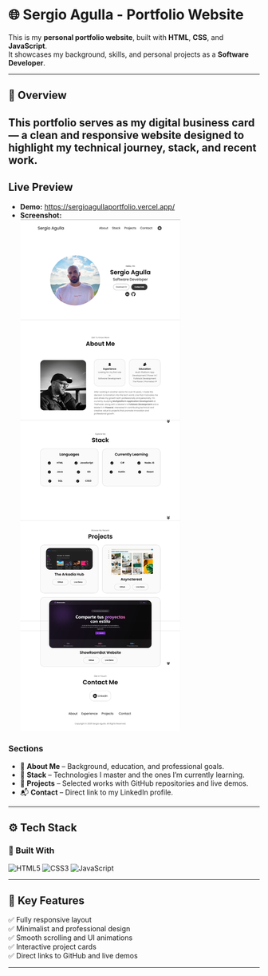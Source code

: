 # 🌐 Sergio Agulla - Portfolio Website

This is my **personal portfolio website**, built with **HTML**, **CSS**, and **JavaScript**.  
It showcases my background, skills, and personal projects as a **Software Developer**.

---

## 🧩 Overview

This portfolio serves as my digital business card — a clean and responsive website designed to highlight my technical journey, stack, and recent work.
---
## Live Preview

- **Demo:** https://sergioagullaportfolio.vercel.app/  
- **Screenshot:**  
  ![Site preview](./assets/preview.png)

### Sections
- 🧠 **About Me** – Background, education, and professional goals.  
- 🧰 **Stack** – Technologies I master and the ones I’m currently learning.  
- 💼 **Projects** – Selected works with GitHub repositories and live demos.  
- 📬 **Contact** – Direct link to my LinkedIn profile.

---

## ⚙️ Tech Stack

### 🧱 Built With
![HTML5](https://img.shields.io/badge/HTML5-E34F26?style=for-the-badge&logo=html5&logoColor=white)
![CSS3](https://img.shields.io/badge/CSS3-1572B6?style=for-the-badge&logo=css3&logoColor=white)
![JavaScript](https://img.shields.io/badge/JavaScript-F7DF1E?style=for-the-badge&logo=javascript&logoColor=black)


---

## 🧠 Key Features

✅ Fully responsive layout  
✅ Minimalist and professional design  
✅ Smooth scrolling and UI animations  
✅ Interactive project cards  
✅ Direct links to GitHub and live demos  

---